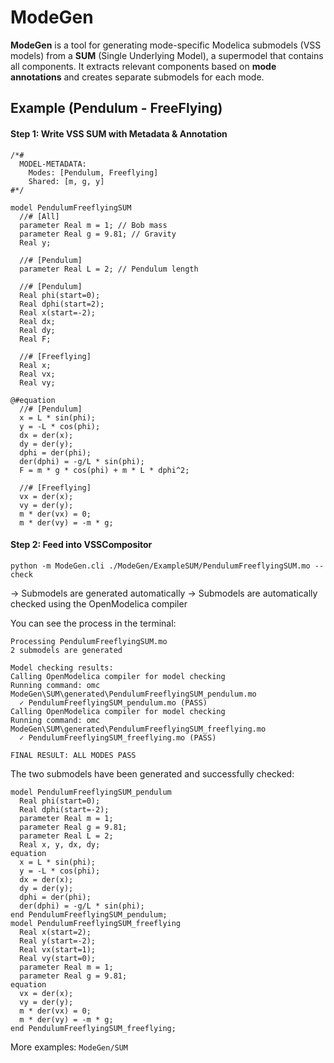 # ModeGen

**ModeGen** is a tool for generating mode-specific Modelica submodels (VSS models) from a **SUM** (Single Underlying Model), a supermodel that contains all components. It extracts relevant components based on **mode annotations** and creates separate submodels for each mode.

## Example (Pendulum - FreeFlying)

#### Step 1: Write VSS SUM with Metadata & Annotation
```modelica
/*# 
  MODEL-METADATA:
    Modes: [Pendulum, Freeflying]
    Shared: [m, g, y]
#*/

model PendulumFreeflyingSUM
  //# [All]
  parameter Real m = 1; // Bob mass
  parameter Real g = 9.81; // Gravity
  Real y;

  //# [Pendulum]
  parameter Real L = 2; // Pendulum length

  //# [Pendulum]
  Real phi(start=0);
  Real dphi(start=2);
  Real x(start=-2);
  Real dx;
  Real dy;
  Real F;
  
  //# [Freeflying]
  Real x;  
  Real vx;
  Real vy;

@#equation
  //# [Pendulum]
  x = L * sin(phi);
  y = -L * cos(phi);
  dx = der(x);
  dy = der(y);
  dphi = der(phi);
  der(dphi) = -g/L * sin(phi);
  F = m * g * cos(phi) + m * L * dphi^2;
  
  //# [Freeflying]
  vx = der(x);
  vy = der(y);
  m * der(vx) = 0;
  m * der(vy) = -m * g;
```

#### Step 2: Feed into VSSCompositor
```
python -m ModeGen.cli ./ModeGen/ExampleSUM/PendulumFreeflyingSUM.mo --check
```

-> Submodels are generated automatically
-> Submodels are automatically checked using the OpenModelica compiler

You can see the process in the terminal:

```
Processing PendulumFreeflyingSUM.mo
2 submodels are generated

Model checking results:
Calling OpenModelica compiler for model checking
Running command: omc ModeGen\SUM\generated\PendulumFreeflyingSUM_pendulum.mo
  ✓ PendulumFreeflyingSUM_pendulum.mo (PASS)
Calling OpenModelica compiler for model checking
Running command: omc ModeGen\SUM\generated\PendulumFreeflyingSUM_freeflying.mo
  ✓ PendulumFreeflyingSUM_freeflying.mo (PASS)

FINAL RESULT: ALL MODES PASS
```

The two submodels have been generated and successfully checked:

```modelica
model PendulumFreeflyingSUM_pendulum
  Real phi(start=0);
  Real dphi(start=-2);
  parameter Real m = 1;
  parameter Real g = 9.81;
  parameter Real L = 2;
  Real x, y, dx, dy;
equation 
  x = L * sin(phi); 
  y = -L * cos(phi); 
  dx = der(x); 
  dy = der(y); 
  dphi = der(phi); 
  der(dphi) = -g/L * sin(phi); 
end PendulumFreeflyingSUM_pendulum;
model PendulumFreeflyingSUM_freeflying
  Real x(start=2); 
  Real y(start=-2); 
  Real vx(start=1); 
  Real vy(start=0); 
  parameter Real m = 1; 
  parameter Real g = 9.81;
equation 
  vx = der(x); 
  vy = der(y);
  m * der(vx) = 0; 
  m * der(vy) = -m * g;
end PendulumFreeflyingSUM_freeflying; 
```

More examples: `ModeGen/SUM`
